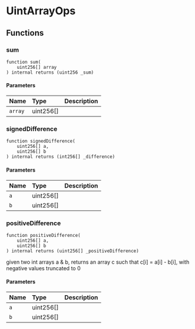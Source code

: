 # UintArrayOps

## Functions

### sum

```solidity
function sum(
    uint256[] array
) internal returns (uint256 _sum)
```

#### Parameters

| Name | Type | Description |
| :--- | :--- | :---------- |
| `array` | uint256[] |  |

### signedDifference

```solidity
function signedDifference(
    uint256[] a,
    uint256[] b
) internal returns (int256[] _difference)
```

#### Parameters

| Name | Type | Description |
| :--- | :--- | :---------- |
| `a` | uint256[] |  |
| `b` | uint256[] |  |

### positiveDifference

```solidity
function positiveDifference(
    uint256[] a,
    uint256[] b
) internal returns (uint256[] _positiveDifference)
```

given two int arrays a & b, returns an array c such that c[i] = a[i] - b[i], with negative values truncated to 0

#### Parameters

| Name | Type | Description |
| :--- | :--- | :---------- |
| `a` | uint256[] |  |
| `b` | uint256[] |  |


